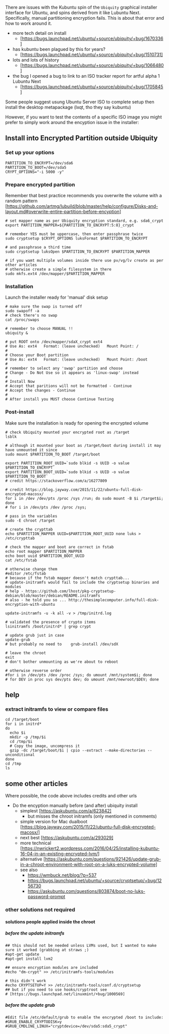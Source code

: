 
There are issues with the Kubuntu spin of the `Ubiquity` 
graphical installer interface for Ubuntu, and spins derived from it 
like Lubuntu Next. Specifically, manual partitioning encryption fails. 
This is about that error and how to work around it. 

* more tech detail on install 
	* [https://bugs.launchpad.net/ubuntu/+source/ubiquity/+bug/1670336]
* has kubuntu been plagued by this for years?
	* [https://bugs.launchpad.net/ubuntu/+source/ubiquity/+bug/1510731]
* lots and lots of history
	* [https://bugs.launchpad.net/ubuntu/+source/ubiquity/+bug/1066480]
* the bug I opened a bug to link to an ISO tracker report for artful alpha 1 Lubuntu Next
	* [https://bugs.launchpad.net/ubuntu/+source/ubiquity/+bug/1705845]

Some people suggest usung Ubuntu Server ISO to complete setup 
then install the desktop metapackage (lxqt, tho they say kubuntu)

However, if you want to test the contents of a specific ISO image 
you might prefer to simply work around the encyption issue in the installer:


## Install into Encrypted Partition outside Ubiquity

### Set up your options

```
PARTITION_TO_ENCRYPT=/dev/sda6
PARTITION_TO_BOOT=/dev/sda5
CRYPT_OPTIONS="-i 5000 -y"
```

### Prepare encrypted partition

Remember that best practice recommends you overwrite the volume with 
a random pattern 
[https://github.com/artmg/lubuild/blob/master/help/configure/Disks-and-layout.md#overwrite-entire-partition-before-encyption]


```
# set mapper name as per Ubiquity encryption standard, e.g. sda6_crypt
export PARTITION_MAPPER=${PARTITION_TO_ENCRYPT:5:8}_crypt

# remember YES must be uppercase, then enter passphrase twice
sudo cryptsetup $CRYPT_OPTIONS luksFormat $PARTITION_TO_ENCRYPT

# and passphrase a third time
sudo cryptsetup luksOpen $PARTITION_TO_ENCRYPT $PARTITION_MAPPER

# if you wamt multiple volumes inside there use pv/vg/lv create as per other articles
# otherwise create a simple filesystem in there
sudo mkfs.ext4 /dev/mapper/$PARTITION_MAPPER
```

### Installation

Launch the installer ready for 'manual' disk setup

```
# make sure the swap is turned off
sudo swapoff -a
# check there's no swap
cat /proc/swaps

# remember to choose MANUAL !!
ubiquity &

# put ROOT onto /dev/mapper/sdaX_crypt ext4
# Use As: ext4   Format: (leave unchecked)   Mount Point: /
#
# Choose your Boot partition
# Use As: ext4   Format: (leave unchecked)   Mount Point: /boot
#
# remember to select any 'swap' partition and choose 
# Change - Do Not Use so it appears as 'linux-swap' instead
#
# Install Now
# Accept that paritions will not be formatted - Continue
# Accept the changes - Continue
#
# After install you MUST choose Continue Testing
```

### Post-install

Make sure the installation is ready for opening the encrypted volume

```
# check Ubiquity mounted your encrypted root as /target
lsblk

# although it mounted your boot as /target/boot during install it may have unmounted it since
sudo mount $PARTITION_TO_BOOT /target/boot

export PARTITION_ROOT_UUID=`sudo blkid -s UUID -o value $PARTITION_TO_ENCRYPT`
export PARTITION_BOOT_UUID=`sudo blkid -s UUID -o value $PARTITION_TO_BOOT`
# credit https://stackoverflow.com/a/16277809

# credit https://blog.jayway.com/2015/11/22/ubuntu-full-disk-encrypted-macosx/
for i in /dev /dev/pts /proc /sys /run; do sudo mount -B $i /target$i; done
# for i in /dev/pts /dev /proc /sys; 

# pass in the variables
sudo -E chroot /target

# create the crypttab
echo $PARTITION_MAPPER UUID=$PARTITION_ROOT_UUID none luks > /etc/crypttab

# check the mapper and boot are correct in fstab
echo root mapper $PARTITION_MAPPER
echo boot uuid $PARTITION_BOOT_UUID
cat /etc/fstab 

# otherwise change them 
#editor /etc/fstab 
# because if the fstab mapper doesn't match crypttab...
# update-initramfs would fail to include the cryptsetup binaries and modules
# help - https://github.com/lhost/pkg-cryptsetup-debian/blob/master/debian/README.initramfs
# also - he told you so ... http://thesimplecomputer.info/full-disk-encryption-with-ubuntu

update-initramfs -u -k all -v > /tmp/initrd.log

# validated the presence of crypto items
lsinitramfs /boot/initrd* | grep crypt

# update grub just in case
update-grub
# but probably no need to    grub-install /dev/sdX

# leave the chroot
exit
# don't bother unmounting as we're about to reboot

# otherwise reverse order
#for i in /dev/pts /dev /proc /sys; do umount /mnt/system$i; done
# for DEV in proc sys dev/pts dev; do umount /mnt/newroot/$DEV; done
```

## help

### extract initramfs to view or compare files

```
cd /target/boot
for i in initrd*
do 
  echo $i
  mkdir -p /tmp/$i
  cd /tmp/$i
  # Copy the image, uncompress it
  gzip -dc /target/boot/$i | cpio --extract --make-directories --unconditional
done
cd /tmp
ls
```

## some other articles

Where possible, the code above includes credits and other urls 

* Do the encyption manually before (and after) ubiquity install
	* simplest [https://askubuntu.com/a/623842]
		* but misses the chroot initramfs (only mentioned in comments)
	* simple version for Mac dualboot [https://blog.jayway.com/2015/11/22/ubuntu-full-disk-encrypted-macosx/]
	* next best [https://askubuntu.com/a/293029]
	* more technical [https://nwrickert2.wordpress.com/2016/04/25/installing-kubuntu-16-04-in-an-existing-encrypted-lvm/]
	* alternative [https://askubuntu.com/questions/921426/update-grub-in-a-chroot-environment-with-root-on-a-luks-encrypted-volume]
	* see also 
		* https://wmbuck.net/blog/?p=537
		* https://bugs.launchpad.net/ubuntu/+source/cryptsetup/+bug/1256730
		* https://askubuntu.com/questions/803874/boot-no-luks-password-prompt


### other solutions not required

#### solutions people applied inside the chroot

##### before the update initramfs

```
## this should not be needed unless LVMs used, but I wanted to make sure it worked (grabbing at straws ;)
#apt-get update
#apt-get install lvm2

## ensure encryption modules are included
#echo "dm-crypt" >> /etc/initramfs-tools/modules

# this didn't work
#echo CRYPTSETUP=Y >> /etc/initramfs-tools/conf.d/cryptsetup
## but if you need to use hooks/cryptroot see 
# [https://bugs.launchpad.net/linuxmint/+bug/1000569]
```

##### before the update grub

```
#Edit file /etc/default/grub to enable the encrypted /boot to include:
#GRUB_ENABLE_CRYPTODISK=y
#GRUB_CMDLINE_LINUX="cryptdevice=/dev/sda5:sda5_crypt"
```

